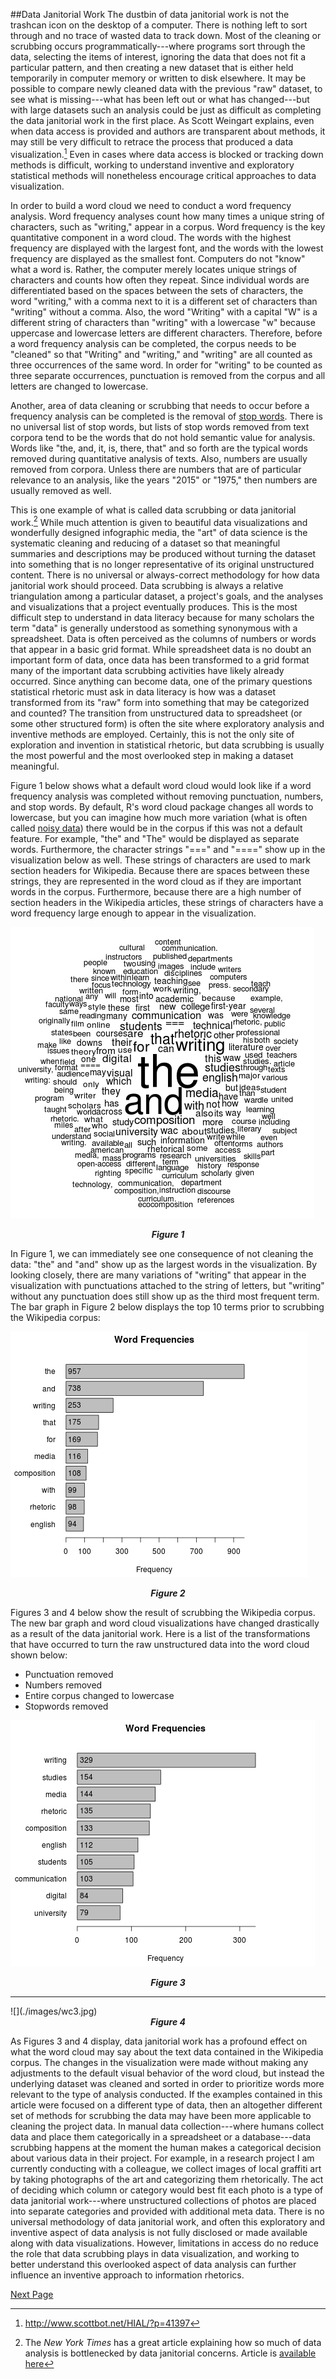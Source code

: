 ##Data Janitorial Work
The dustbin of data janitorial work is not the trashcan icon on the desktop of a computer. There is nothing left to sort through and no trace of wasted data to track down. Most of the cleaning or scrubbing occurs programmatically---where programs sort through the data, selecting the items of interest, ignoring the data that does not fit a particular pattern, and then creating a new dataset that is either held temporarily in computer memory or written to disk elsewhere. It may be possible to compare newly cleaned data with the previous "raw" dataset, to see what is missing---what has been left out or what has changed---but with large datasets such an analysis could be just as difficult as completing the data janitorial work in the first place. As Scott Weingart explains, even when data access is provided and authors are transparent about methods, it may still be very difficult to retrace the process that produced a data visualization.[^1] Even in cases where data access is blocked or tracking down methods is difficult, working to understand inventive and exploratory statistical methods will nonetheless encourage critical approaches to data visualization. 

In order to build a word cloud we need to conduct a word frequency analysis. Word frequency analyses count how many times a unique string of characters, such as "writing," appear in a corpus. Word frequency is the key quantitative component in a word cloud. The words with the highest frequency are displayed with the largest font, and the words with the lowest frequency are displayed as the smallest font. Computers do not "know" what a word is. Rather, the computer merely locates unique strings of characters and counts how often they repeat. Since individual words are differentiated based on the spaces between the sets of characters, the word "writing," with a comma next to it is a different set of characters than "writing" without a comma. Also, the word "Writing" with a capital "W" is a different string of characters than "writing" with a lowercase "w" because uppercase and lowercase letters are different characters. Therefore, before a word frequency analysis can be completed, the corpus needs to be "cleaned" so that "Writing" and "writing," and "writing" are all counted as three occurrences of the same word. In order for "writing" to be counted as three separate occurrences, punctuation is removed from the corpus and all letters are changed to lowercase. 

Another, area of data cleaning or scrubbing that needs to occur before a frequency analysis can be completed is the removal of [stop words](https://en.wikipedia.org/wiki/Stop_words). There is no universal list of stop words, but lists of stop words removed from text corpora tend to be the words that do not hold semantic value for analysis. Words like "the, and, it, is, there, that" and so forth are the typical words removed during quantitative analysis of texts. Also, numbers are usually removed from corpora. Unless there are numbers that are of particular relevance to an analysis, like the years "2015" or "1975," then numbers are usually removed as well. 

This is one example of what is called data scrubbing or data janitorial work.[^2] While much attention is given to beautiful data visualizations and wonderfully designed infographic media, the "art" of data science is the systematic cleaning and reducing of a dataset so that meaningful summaries and descriptions may be produced without turning the dataset into something that is no longer representative of its original unstructured content. There is no universal or always-correct methodology for how data janitorial work should proceed. Data scrubbing is always a relative triangulation among a particular dataset, a project's goals, and the analyses and visualizations that a project eventually produces. This is the most difficult step to understand in data literacy because for many scholars the term "data" is generally understood as something synonymous with a spreadsheet. Data is often perceived as the columns of numbers or words that appear in a basic grid format. While spreadsheet data is no doubt an important form of data, once data has been transformed to a grid format many of the important data scrubbing activities have likely already occurred. Since anything can become data, one of the primary questions statistical rhetoric must ask in data literacy is how was a dataset transformed from its "raw" form into something that may be categorized and counted? The transition from unstructured data to spreadsheet (or some other structured form) is often the site where exploratory analysis and inventive methods are employed. Certainly, this is not the only site of exploration and invention in statistical rhetoric, but data scrubbing is usually the most powerful and the most overlooked step in making a dataset meaningful. 

Figure 1 below shows what a default word cloud would look like if a word frequency analysis was completed without removing punctuation, numbers, and stop words. By default, R's word cloud package changes all words to lowercase, but you can imagine how much more variation (what is often called [noisy data](https://en.wikipedia.org/wiki/Noisy_text_analytics)) there would be in the corpus if this was not a default feature. For example, "the" and "The" would be displayed as separate words. Furthermore, the character strings "===" and "====" show up in the visualization below as well. These strings of characters are used to mark section headers for Wikipedia. Because there are spaces between these strings, they are represented in the word cloud as if they are important words in the corpus. Furthermore, because there are a high number of section headers in the Wikipedia articles, these strings of characters have a word frequency large enough to appear in the visualization. 

![](./images/wc2.jpg)
<center>
  <em><strong>Figure 1</strong></em>
</center>

In Figure 1, we can immediately see one consequence of not cleaning the data: "the" and "and" show up as the largest words in the visualization. By looking closely, there are many variations of "writing" that appear in the visualization with punctuations attached to the string of letters, but "writing" without any punctuation does still show up as the third most frequent term. The bar graph in Figure 2 below displays the top 10 terms prior to scrubbing the Wikipedia corpus:

![](./images/freq_plot1.jpg)
<center>
  <em><strong>Figure 2</strong></em>
</center>

Figures 3 and 4 below show the result of scrubbing the Wikipedia corpus. The new bar graph and word cloud visualizations have changed drastically as a result of the data janitorial work. Here is a list of the transformations that have occurred to turn the raw unstructured data into the word cloud shown below:

- Punctuation removed
- Numbers removed
- Entire corpus changed to lowercase
- Stopwords removed

![](./images/freq_plot2.jpg)
<center>
  <em><strong>Figure 3</strong></em>
</center>
<hr>
![](./images/wc3.jpg)
<center>
  <em><strong>Figure 4</strong></em>
</center>

As Figures 3 and 4 display, data janitorial work has a profound effect on what the word cloud may say about the text data contained in the Wikipedia corpus. The changes in the visualization were made without making any adjustments to the default visual behavior of the word cloud, but instead the underlying dataset was cleaned and sorted in order to prioritize words more relevant to the type of analysis conducted. If the examples contained in this article were focused on a different type of data, then an altogether different set of methods for scrubbing the data may have been more applicable to cleaning the project data. In manual data collection---where humans collect data and place them categorically in a spreadsheet or a database---data scrubbing happens at the moment the human makes a categorical decision about various data in their project. For example, in a research project I am currently conducting with a colleague, we collect images of local graffiti art by taking photographs of the art and categorizing them rhetorically. The act of deciding which column or category would best fit each photo is a type of data janitorial work---where unstructured collections of photos are placed into separate categories and provided with additional meta data. There is no universal methodology of data janitorial work, and often this exploratory and inventive aspect of data analysis is not fully disclosed or made available along with data visualizations. However, limitations in access do no reduce the role that data scrubbing plays in data visualization, and working to better understand this overlooked aspect of data analysis can further influence an inventive approach to information rhetorics. 

<a href="stats.html" class="myButton">Next Page</a>

[^1]: <http://www.scottbot.net/HIAL/?p=41397>
[^2]: The *New York Times* has a great article explaining how so much of data analysis is bottlenecked by data janitorial concerns. Article is [available here](http://www.nytimes.com/2014/08/18/technology/for-big-data-scientists-hurdle-to-insights-is-janitor-work.html)
